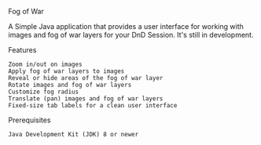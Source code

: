 Fog of War

A Simple Java application that provides a user interface for working with images and fog of war layers for your DnD Session. It's still in development.


Features

    Zoom in/out on images
    Apply fog of war layers to images
    Reveal or hide areas of the fog of war layer
    Rotate images and fog of war layers
    Customize fog radius
    Translate (pan) images and fog of war layers
    Fixed-size tab labels for a clean user interface

Prerequisites

    Java Development Kit (JDK) 8 or newer
